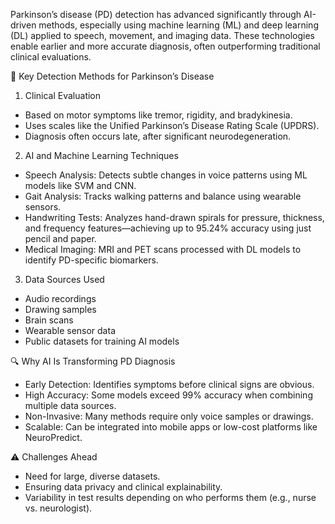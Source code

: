 Parkinson’s disease (PD) detection has advanced significantly through AI-driven methods, especially using machine learning (ML) and deep learning (DL) applied to speech, movement, and imaging data. These technologies enable earlier and more accurate diagnosis, often outperforming traditional clinical evaluations.

🧠 Key Detection Methods for Parkinson’s Disease
1. Clinical Evaluation
- Based on motor symptoms like tremor, rigidity, and bradykinesia.
- Uses scales like the Unified Parkinson’s Disease Rating Scale (UPDRS).
- Diagnosis often occurs late, after significant neurodegeneration.
2. AI and Machine Learning Techniques
- Speech Analysis: Detects subtle changes in voice patterns using ML models like SVM and CNN.
- Gait Analysis: Tracks walking patterns and balance using wearable sensors.
- Handwriting Tests: Analyzes hand-drawn spirals for pressure, thickness, and frequency features—achieving up to 95.24% accuracy using just pencil and paper.
- Medical Imaging: MRI and PET scans processed with DL models to identify PD-specific biomarkers.
3. Data Sources Used
- Audio recordings
- Drawing samples
- Brain scans
- Wearable sensor data
- Public datasets for training AI models

🔍 Why AI Is Transforming PD Diagnosis
- Early Detection: Identifies symptoms before clinical signs are obvious.
- High Accuracy: Some models exceed 99% accuracy when combining multiple data sources.
- Non-Invasive: Many methods require only voice samples or drawings.
- Scalable: Can be integrated into mobile apps or low-cost platforms like NeuroPredict.

⚠️ Challenges Ahead
- Need for large, diverse datasets.
- Ensuring data privacy and clinical explainability.
- Variability in test results depending on who performs them (e.g., nurse vs. neurologist).

